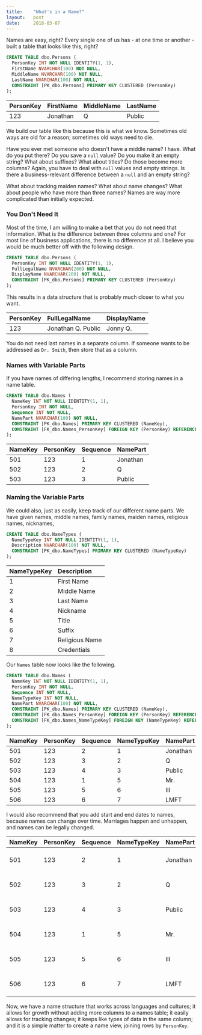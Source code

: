 ```yaml
---
title:    "What's in a Name?"
layout:   post
date:     2018-03-07
---
```


Names are easy, right? Every single one of us has - at one time or another - built a table that looks like this, right?

```sql
CREATE TABLE dbo.Persons (
  PersonKey INT NOT NULL IDENTITY(1, 1),
  FirstName NVARCHAR(100) NOT NULL,
  MiddleName NVARCHAR(100) NOT NULL,
  LastName NVARCHAR(100) NOT NULL,
  CONSTRAINT [PK_dbo.Persons] PRIMARY KEY CLUSTERED (PersonKey)
);
```

| PersonKey | FirstName | MiddleName | LastName |
| :-------- | :-------- | :--------- | :------- |
| 123       | Jonathan  | Q          | Public   |

We build our table like this because this is what we know. Sometimes old ways are old for a reason; sometimes old ways need to die.

Have you ever met someone who doesn't have a middle name? I have. What do you put there? Do you save a `null` value? Do you make it an empty string? What about suffixes? What about titles? Do those become more columns? Again, you have to deal with `null` values and empty strings. Is there a business-relevant difference between a `null` and an empty string?

What about tracking maiden names? What about name changes? What about people who have more than three names? Names are way more complicated than initially expected.

### You Don't Need It

Most of the time, I am willing to make a bet that you do not need that information. What is the difference between three columns and one? For most line of business applications, there is no difference at all. I believe you would be much better off with the following design.

```sql
CREATE TABLE dbo.Persons (
  PersonKey INT NOT NULL IDENTITY(1, 1),
  FullLegalName NVARCHAR(200) NOT NULL,
  DisplayName NVARCHAR(200) NOT NULL,
  CONSTRAINT [PK_dbo.Persons] PRIMARY KEY CLUSTERED (PersonKey)
);
```

This results in a data structure that is probably much closer to what you want.

| PersonKey | FullLegalName      | DisplayName |
| :-------- | :----------------- | :---------- |
| 123       | Jonathan Q. Public | Jonny Q.    |

You do not need last names in a separate column. If someone wants to be addressed as `Dr. Smith`, then store that as a column.

### Names with Variable Parts

If you have names of differing lengths, I recommend storing names in a name table.

```sql
CREATE TABLE dbo.Names (
  NameKey INT NOT NULL IDENTITY(1, 1),
  PersonKey INT NOT NULL,
  Sequence INT NOT NULL,
  NamePart NVARCHAR(100) NOT NULL,
  CONSTRAINT [PK_dbo.Names] PRIMARY KEY CLUSTERED (NameKey),
  CONSTRAINT [FK_dbo.Names_PersonKey] FOREIGN KEY (PersonKey) REFERENCES dbo.Persons (PersonKey)
);
```

| NameKey | PersonKey | Sequence | NamePart |
| :------ | :-------- | :------- | :------- |
| 501     | 123       | 1        | Jonathan |
| 502     | 123       | 2        | Q        |
| 503     | 123       | 3        | Public   |

### Naming the Variable Parts

We could also, just as easily, keep track of our different name parts. We have given names, middle names, family names, maiden names, religious names, nicknames,

```sql
CREATE TABLE dbo.NameTypes (
  NameTypeKey INT NOT NULL IDENTITY(1, 1),
  Description NVARCHAR(100) NOT NULL,
  CONSTRAINT [PK_dbo.NameTypes] PRIMARY KEY CLUSTERED (NameTypeKey)
);
```

| NameTypeKey | Description    |
| :---------- | :------------- |
| 1           | First Name     |
| 2           | Middle Name    |
| 3           | Last Name      |
| 4           | Nickname       |
| 5           | Title          |
| 6           | Suffix         |
| 7           | Religious Name |
| 8           | Credentials    |

Our `Names` table now looks like the following.

```sql
CREATE TABLE dbo.Names (
  NameKey INT NOT NULL IDENTITY(1, 1),
  PersonKey INT NOT NULL,
  Sequence INT NOT NULL,
  NameTypeKey INT NOT NULL,
  NamePart NVARCHAR(100) NOT NULL,
  CONSTRAINT [PK_dbo.Names] PRIMARY KEY CLUSTERED (NameKey),
  CONSTRAINT [FK_dbo.Names_PersonKey] FOREIGN KEY (PersonKey) REFERENCES dbo.Persons (PersonKey),
  CONSTRAINT [FK_dbo.Names_NameTypeKey] FOREIGN KEY (NameTypeKey) REFERENCES dbo.NameTypes (NameTypeKey)
);
```

| NameKey | PersonKey | Sequence | NameTypeKey | NamePart |
| :------ | :-------- | :------- | :---------- | :------- |
| 501     | 123       | 2        | 1           | Jonathan |
| 502     | 123       | 3        | 2           | Q        |
| 503     | 123       | 4        | 3           | Public   |
| 504     | 123       | 1        | 5           | Mr.      |
| 505     | 123       | 5        | 6           | III      |
| 506     | 123       | 6        | 7           | LMFT     |

I would also recommend that you add start and end dates to names, because names can change over time. Marriages happen and unhappen, and names can be legally changed.

| NameKey | PersonKey | Sequence | NameTypeKey | NamePart | StartDate   | EndDate     |
| :------ | :-------- | :------- | :---------- | :------- | :---------- | :---------- |
| 501     | 123       | 2        | 1           | Jonathan | 07-Mar-2018 | 31-Dec-9999 |
| 502     | 123       | 3        | 2           | Q        | 07-Mar-2018 | 31-Dec-9999 |
| 503     | 123       | 4        | 3           | Public   | 07-Mar-2018 | 31-Dec-9999 |
| 504     | 123       | 1        | 5           | Mr.      | 07-Mar-2018 | 31-Dec-9999 |
| 505     | 123       | 5        | 6           | III      | 07-Mar-2018 | 31-Dec-9999 |
| 506     | 123       | 6        | 7           | LMFT     | 07-Mar-2018 | 31-Dec-9999 |

Now, we have a name structure that works across languages and cultures; it allows for growth without adding more columns to a names table; it easily allows for tracking changes; it keeps like types of data in the same column; and it is a simple matter to create a name view, joining rows by `PersonKey`.
